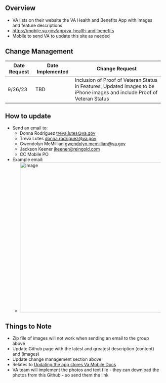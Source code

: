 ## Overview
 - VA lists on their website the VA Health and Benefits App with images and feature descriptions
 - https://mobile.va.gov/app/va-health-and-benefits
 - Mobile to send VA to update this site as needed

## Change Management
| Date Request | Date Implemented | Change Request  |
|----| ---- | ----| 
| 9/26/23 | TBD | Inclusion of Proof of Veteran Status in Features, Updated images to be iPhone images and include Proof of Veteran Status | 

## How to update 
 - Send an email to:
    - Donna Rodriguez treva.lutes@va.gov
    - Treva Lutes donna.rodriguez@va.gov
    - Gwendolyn McMillian gwendolyn.mcmillian@va.gov
    - Jackson Keener jkeener@reingold.com
    - CC Mobile PO 
 - Example email:
    - <img width="485" alt="image" src="https://github.com/department-of-veterans-affairs/va.gov-team/assets/116006847/5ae70d4f-4b27-4245-b033-5c36d306c6b1">


## Things to Note
 - Zip file of images will not work when sending an email to the group above
 - Update Github page with the latest and greatest description (content) and (images)
 - Update change management section above
 - Relates to [Updating the app stores Va Mobile Docs ](https://department-of-veterans-affairs.github.io/va-mobile-app/docs/Operations/Updating%20the%20App%20Stores)
 - VA team will implement the photos and text file - they can download the photos from this Github - so send them the link
